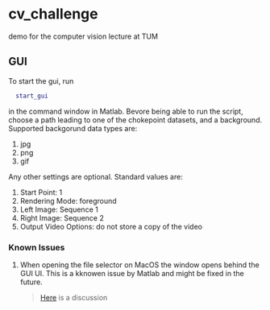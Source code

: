 # cv_challenge
demo for the computer vision lecture at TUM


## GUI
To start the gui, run
```matlab
  start_gui
```
in the command window in Matlab. Bevore being able to run the script, choose a path leading to one of the chokepoint datasets, and a background.
Supported backgorund data types are:
1. jpg
2. png
3. gif
  
Any other settings are optional. Standard values are:
1. Start Point: 1
2. Rendering Mode: foreground
3. Left Image: Sequence 1
4. Right Image: Sequence 2
5. Output Video Options: do not store a copy of the video
### Known Issues
1. When opening the file selector on MacOS the window opens behind the GUI UI. This is a kknowen issue by Matlab and might be fixed in the future.
   > [Here](https://de.mathworks.com/matlabcentral/answers/518793-how-to-make-uigetfile-window-pops-up-in-front-of-my-app-designed-in-appdesigner) is a discussion
